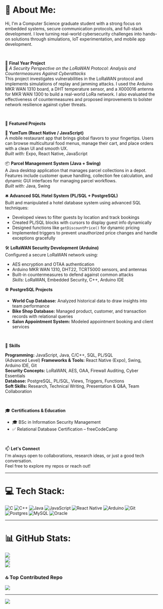 # 💫 About Me:
Hi, I'm a Computer Science graduate student with a strong focus on embedded systems, secure communication protocols, and full-stack development. I love turning real-world cybersecurity challenges into hands-on solutions through simulations, IoT experimentation, and mobile app development.

<br>

🔐 **Final Year Project**  
📡 *A Security Perspective on the LoRaWAN Protocol: Analysis and Countermeasures Against Cyberattacks*  
This project investigates vulnerabilities in the LoRaWAN protocol and implements simulations of replay and jamming attacks. I used the Arduino MKR WAN 1310 board, a DHT temperature sensor, and a X000016 antenna for MKR WAN 1300 to build a real-world LoRa network. I also evaluated the effectiveness of countermeasures and proposed improvements to bolster network resilience against cyber threats.

<br>

🧠 **Featured Projects**

📱 **YumTum (React Native / JavaScript)**  
A mobile restaurant app that brings global flavors to your fingertips. Users can browse multicultural food menus, manage their cart, and place orders with a clean UI and smooth UX.  
*Built with:* Expo, React Native, JavaScript

📦 **Parcel Management System (Java + Swing)**  
A Java desktop application that manages parcel collections in a depot. Features include customer queue handling, collection fee calculation, and dynamic GUI interfaces for managing parcel workflows.  
*Built with:* Java, Swing

🛎️ **Advanced SQL Hotel System (PL/SQL + PostgreSQL)**  
Built and manipulated a hotel database system using advanced SQL techniques:
- Developed views to filter guests by location and track bookings
- Created PL/SQL blocks with cursors to display guest info dynamically
- Designed functions like `getDiscountPrice()` for dynamic pricing
- Implemented triggers to prevent unauthorized price changes and handle exceptions gracefully

🛠 **LoRaWAN Security Development (Arduino)**  
Configured a secure LoRaWAN network using:
- AES encryption and OTAA authentication
- Arduino MKR WAN 1310, DHT22, TCRT5000 sensors, and antennas
- Built-in countermeasures to defend against common attacks  
*Skills:* LoRaWAN, Embedded Security, C++, Arduino IDE

⚽ **PostgreSQL Projects**
- **World Cup Database:** Analyzed historical data to draw insights into team performance
- **Bike Shop Database:** Managed product, customer, and transaction records with relational queries
- **Salon Appointment System:** Modeled appointment booking and client services

<br>

💼 **Skills**

**Programming:** JavaScript, Java, C/C++, SQL, PL/SQL  
(Advanced Level)
**Frameworks & Tools:** React Native (Expo), Swing, Arduino IDE, Git  
**Security Concepts:** LoRaWAN, AES, OAA, Firewall Auditing, Cyber Essentials  
**Database:** PostgreSQL, PL/SQL, Views, Triggers, Functions  
**Soft Skills:** Research, Technical Writing, Presentation & Q&A, Team Collaboration

<br>

🎓 **Certifications & Education**
- 🎓 BSc in Information Security Management  
- ✅ Relational Database Certification – freeCodeCamp

<br>

📫 **Let's Connect**  
I'm always open to collaborations, research ideas, or just a good tech conversation.  
Feel free to explore my repos or reach out!

---

# 💻 Tech Stack:
![C](https://img.shields.io/badge/c-%2300599C.svg?style=for-the-badge&logo=c&logoColor=white) 
![C++](https://img.shields.io/badge/c++-%2300599C.svg?style=for-the-badge&logo=c%2B%2B&logoColor=white) 
![Java](https://img.shields.io/badge/java-%23ED8B00.svg?style=for-the-badge&logo=openjdk&logoColor=white) 
![JavaScript](https://img.shields.io/badge/javascript-%23323330.svg?style=for-the-badge&logo=javascript&logoColor=%23F7DF1E) 
![React Native](https://img.shields.io/badge/react_native-%2320232a.svg?style=for-the-badge&logo=react&logoColor=%2361DAFB) 
![Arduino](https://img.shields.io/badge/-Arduino-00979D?style=for-the-badge&logo=Arduino&logoColor=white) 
![Git](https://img.shields.io/badge/git-%23F05033.svg?style=for-the-badge&logo=git&logoColor=white) 
![Postgres](https://img.shields.io/badge/postgres-%23316192.svg?style=for-the-badge&logo=postgresql&logoColor=white) 
![MySQL](https://img.shields.io/badge/mysql-4479A1.svg?style=for-the-badge&logo=mysql&logoColor=white) 
![Oracle](https://img.shields.io/badge/Oracle-F80000?style=for-the-badge&logo=oracle&logoColor=white)

---

# 📊 GitHub Stats:
![](https://github-readme-stats.vercel.app/api?username=iStefan20&theme=dark&hide_border=false&include_all_commits=false&count_private=false)<br/>
![](https://nirzak-streak-stats.vercel.app/?user=iStefan20&theme=dark&hide_border=false)<br/>
![](https://github-readme-stats.vercel.app/api/top-langs/?username=iStefan20&theme=dark&hide_border=false&include_all_commits=false&count_private=false&layout=compact)

### 🔝 Top Contributed Repo
![](https://github-contributor-stats.vercel.app/api?username=iStefan20&limit=5&theme=dark&combine_all_yearly_contributions=true)

---

[![](https://visitcount.itsvg.in/api?id=iStefan20&icon=0&color=0)](https://visitcount.itsvg.in)


